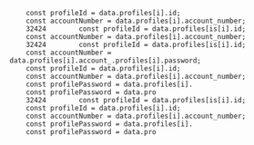         const profileId = data.profiles[i].id;
        const accountNumber = data.profiles[i].account_number;
        32424        const profileId = data.profiles[is[i].id;
        const accountNumber = data.profiles[i].account_number;
        32424        const profileId = data.profiles[is[i].id;
        const accountNumber = data.profiles[i].account_.profiles[i].password;
        const profileId = data.profiles[i].id;
        const accountNumber = data.profiles[i].account_number;
        const profilePassword = data.profiles[i].
        const profilePassword = data.pro
        32424        const profileId = data.profiles[is[i].id;
        const profileId = data.profiles[i].id;
        const accountNumber = data.profiles[i].account_number;
        const profilePassword = data.profiles[i].
        const profilePassword = data.pro

